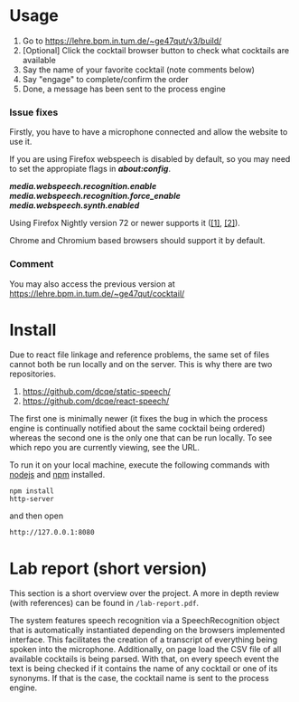 # Usage
1. Go to https://lehre.bpm.in.tum.de/~ge47qut/v3/build/
2. [Optional] Click the cocktail browser button to check what cocktails are available
3. Say the name of your favorite cocktail (note comments below)
4. Say "engage" to complete/confirm the order
5. Done, a message has been sent to the process engine


### Issue fixes

Firstly, you have to have a microphone connected and allow the website to use it.

If you are using Firefox webspeech is disabled by default, so you may need to set the appropiate flags in _**about:config**_. 

_**media.webspeech.recognition.enable**_
_**media.webspeech.recognition.force_enable**_
_**media.webspeech.synth.enabled**_

Using Firefox Nightly version 72 or newer supports it ([[1]](https://wiki.mozilla.org/Web_Speech_API_-_Speech_Recognition), [[2]](https://stackoverflow.com/questions/39784986/speechrecognition-is-not-working-in-firefox)). 

Chrome and Chromium based browsers should support it by default.

### Comment
You may also access the previous version at https://lehre.bpm.in.tum.de/~ge47qut/cocktail/


# Install
Due to react file linkage and reference problems, the same set of files cannot both be run locally and on the server. This is why there are two repositories.
1. https://github.com/dcqe/static-speech/
2. https://github.com/dcqe/react-speech/

The first one is minimally newer (it fixes the bug in which the process engine is continually notified about the same cocktail being ordered) whereas the second one is the only one that can be run locally. To see which repo you are currently viewing, see the URL.


To run it on your local machine, execute the following commands with [nodejs](https://nodejs.org/en) and [npm](https://www.npmjs.com/) installed.
```
npm install
http-server
```
and then open
```
http://127.0.0.1:8080
```


# Lab report (short version)
This section is a short overview over the project. A more in depth review (with references) can be found in <tt>`/lab-report.pdf`</tt>.

The system features speech recognition via a SpeechRecognition object that is automatically instantiated depending on the browsers implemented interface. This facilitates the creation of a transcript of everything being spoken into the microphone. Additionally, on page load the CSV file of all available cocktails is being parsed. With that, on every speech event the text is being checked if it contains the name of any cocktail or one of its synonyms. If that is the case, the cocktail name is sent to the process engine. 
